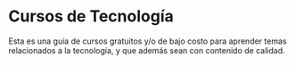 # Cursos de Tecnología

Esta es una guía de cursos gratuitos y/o de bajo costo para aprender temas relacionados a la tecnología, y que además sean con contenido de calidad.
